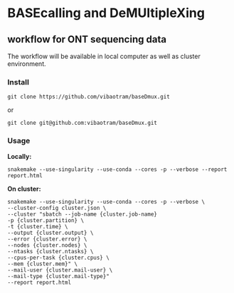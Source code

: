 # BASEcalling and DeMUltipleXing
## workflow for ONT sequencing data

The workflow will be available in local computer as well as cluster environment.


### Install

```
git clone https://github.com/vibaotram/baseDmux.git
```
or
```
git clone git@github.com:vibaotram/baseDmux.git
```


### Usage

**Locally:**

```
snakemake --use-singularity --use-conda --cores -p --verbose --report report.html
```

**On cluster:**

```
snakemake --use-singularity --use-conda --cores -p --verbose \
--cluster-config cluster.json \
--cluster "sbatch --job-name {cluster.job-name}
-p {cluster.partition} \
-t {cluster.time} \
--output {cluster.output} \
--error {cluster.error} \
--nodes {cluster.nodes} \
--ntasks {cluster.ntasks} \
--cpus-per-task {cluster.cpus} \
--mem {cluster.mem}" \
--mail-user {cluster.mail-user} \
--mail-type {cluster.mail-type}"
--report report.html
```
